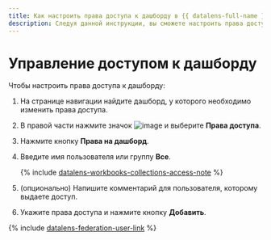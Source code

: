 ```yaml
---
title: Как настроить права доступа к дашборду в {{ datalens-full-name }}
description: Следуя данной инструкции, вы сможете настроить права доступа к дашборду.
---
```


# Управление доступом к дашборду

Чтобы настроить права доступа к дашборду:

1. На странице навигации найдите дашборд, у которого необходимо изменить права доступа.
1. В правой части нажмите значок ![image](../../../_assets/console-icons/ellipsis.svg) и выберите **Права доступа**.
1. Нажмите кнопку **Права на дашборд**.
1. Введите имя пользователя или группу **Все**.


   {% include [datalens-workbooks-collections-access-note](../../../_includes/datalens/operations/datalens-workbooks-collections-access-note.md) %}
   

1. (опционально) Напишите комментарий для пользователя, которому выдаете доступ.
1. Укажите права доступа и нажмите кнопку **Добавить**.


{% include [datalens-federation-user-link](../../../_includes/datalens/datalens-federation-user-link.md) %}

